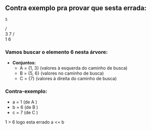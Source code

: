 ## Contra exemplo pra provar que sesta errada:

    5
   / \
  3   7
 / \
1   6


### Vamos buscar o elemento 6 nesta árvore:

- **Conjuntos:**
  - A = \{1, 3\}  (valores à esquerda do caminho de busca)
  - B = \{5, 6\}  (valores no caminho de busca)
  - C = \{7\}  (valores à direita do caminho de busca)

### Contra-exemplo:

- a = 1  (de A )  
- b = 6  (de B )  
- c = 7  (de C )  

1 > 6  logo esta errado a <= b



